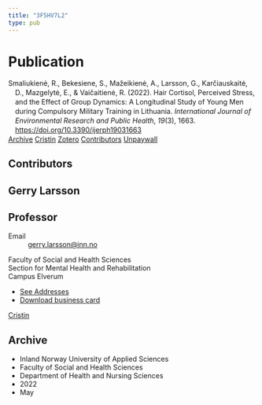 ```yaml
---
title: "3F5HV7L2"
type: pub
---
```

<h1>Publication</h1>
<article id="csl-bib-container-3F5HV7L2" class="csl-bib-container">
  <div class="csl-bib-body" style="line-height: 1.35; padding-left: 1em; text-indent:-1em;">
  <div class="csl-entry">Smaliukien&#x117;, R., Bekesiene, S., Ma&#x17E;eikien&#x117;, A., Larsson, G., Kar&#x10D;iauskait&#x117;, D., Mazgelyt&#x117;, E., &amp; Vai&#x10D;aitien&#x117;, R. (2022). Hair Cortisol, Perceived Stress, and the Effect of Group Dynamics: A Longitudinal Study of Young Men during Compulsory Military Training in Lithuania. <i>International Journal of Environmental Research and Public Health</i>, <i>19</i>(3), 1663. <a href="https://doi.org/10.3390/ijerph19031663">https://doi.org/10.3390/ijerph19031663</a></div>
</div>
  <div class="csl-bib-buttons">
    <a href="#taxonomy-article-3F5HV7L2" class="csl-bib-button">Archive</a>
    <a href alt="Cristin URL" class="csl-bib-button">Cristin</a>
    <a href alt="Zotero URL" class="csl-bib-button">Zotero</a>
    <a href="#contributors-article-3F5HV7L2" class="csl-bib-button">Contributors</a>
    <a href="https://www.mdpi.com/1660-4601/19/3/1663/pdf?version=1644401932" class="csl-bib-button">Unpaywall</a>
  </div>
  <div id="csl-bib-meta-container-3F5HV7L2"></div>
</article>
<div id="csl-bib-meta-3F5HV7L2" class="csl-bib-meta">
  <article id="contributors-article-3F5HV7L2" class="contributors-article">
    <h1>Contributors</h1>
    <div class="personas">
<div class="vrtx-hinn-person-card">
<div class="photo">
<i class="lar la-user-circle missing-person"></i>
</div>
<div class="info">
<hgroup><h1>Gerry Larsson</h1>
<h2>Professor</h2>
</hgroup><dl>
<dt>Email</dt>
<dd>
<a href="mailto:gerry.larsson@inn.no">gerry.larsson@inn.no</a>
</dd>
</dl>
<p>
Faculty of Social and Health Sciences<br>
Section for Mental Health and Rehabilitation<br>
Campus Elverum
</p>
<ul class="vrtx-hinn-links">
<li><a href="https://www.inn.no/english/find-an-employee/gerry-larsson.html#vrtx-hinn-addresses">See Addresses</a></li>
<li><a href="https://www.inn.no/english/find-an-employee/gerry-larsson.html?vrtx=vcf">Download business card</a></li>
</ul>
</div>
</div>
<a href="https://app.cristin.no/persons/show.jsf?id=50941" alt="Cristin URL" class="personas-cristin">Cristin</a>
</div>
  </article>
  <article id="taxonomy-article-3F5HV7L2" class="taxonomy-article">
    <h1>Archive</h1>
    <ul>
      <li>Inland Norway University of Applied Sciences</li>
      <li>Faculty of Social and Health Sciences</li>
      <li>Department of Health and Nursing Sciences</li>
      <li>2022</li>
      <li>May</li>
    </ul>
  </article>
</div>
